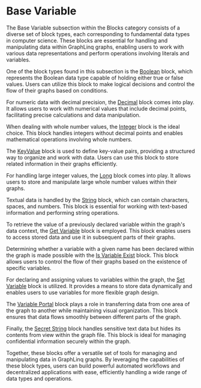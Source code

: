# Base Variable

The Base Variable subsection within the Blocks category consists of a diverse set of block types, each corresponding to fundamental data types in computer science. These blocks are essential for handling and manipulating data within GraphLinq graphs, enabling users to work with various data representations and perform operations involving literals and variables.

One of the block types found in this subsection is the [Boolean](boolean.md) block, which represents the Boolean data type capable of holding either true or false values. Users can utilize this block to make logical decisions and control the flow of their graphs based on conditions.

For numeric data with decimal precision, the [Decimal](decimal.md) block comes into play. It allows users to work with numerical values that include decimal points, facilitating precise calculations and data manipulation.

When dealing with whole number values, the [Integer](integer.md) block is the ideal choice. This block handles integers without decimal points and enables mathematical operations involving whole numbers.

The [KeyValue](keyvalue.md) block is used to define key-value pairs, providing a structured way to organize and work with data. Users can use this block to store related information in their graphs efficiently.

For handling large integer values, the [Long](long.md) block comes into play. It allows users to store and manipulate large whole number values within their graphs.

Textual data is handled by the [String](string.md) block, which can contain characters, spaces, and numbers. This block is essential for working with text-based information and performing string operations.

To retrieve the value of a previously declared variable within the graph's data context, the [Get Variable](set-variable.md) block is employed. This block enables users to access stored data and use it in subsequent parts of their graphs.

Determining whether a variable with a given name has been declared within the graph is made possible with the [Is Variable Exist](is-variable-exist.md) block. This block allows users to control the flow of their graphs based on the existence of specific variables.

For declaring and assigning values to variables within the graph, the [Set Variable](set-variable.md) block is utilized. It provides a means to store data dynamically and enables users to use variables for more flexible graph design.

The [Variable Portal](variable-portal.md) block plays a role in transferring data from one area of the graph to another while maintaining visual organization. This block ensures that data flows smoothly between different parts of the graph.

Finally, the [Secret String](secret-string.md) block handles sensitive text data but hides its contents from view within the graph file. This block is ideal for managing confidential information securely within the graph.

Together, these blocks offer a versatile set of tools for managing and manipulating data in GraphLinq graphs. By leveraging the capabilities of these block types, users can build powerful automated workflows and decentralized applications with ease, efficiently handling a wide range of data types and operations.
